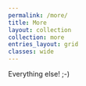```yaml
---
permalink: /more/
title: More
layout: collection
collection: more
entries_layout: grid
classes: wide
---
```


Everything else! ;-)
